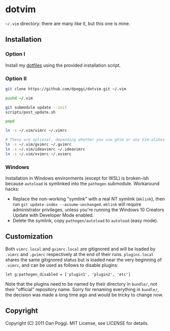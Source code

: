 # dotvim

`~/.vim` directory: there are many like it, but this one is mine.

## Installation

### Option I

Install my [dotfiles](https://github.com/dpoggi/dcp) using the provided
installation script.

### Option II

```bash
git clone https://github.com/dpoggi/dotvim.git ~/.vim

pushd ~/.vim

git submodule update --init
scripts/post_update.sh

popd

ln -s ~/.vim/vimrc ~/.vimrc

# These are optional, depending whether you use gVim or any Vim-alikes
ln -s ~/.vim/gvimrc ~/.gvimrc
ln -s ~/.vim/ideavimrc ~/.ideavimrc
ln -s ~/.vim/xvimrc ~/.xvimrc
```

### Windows

Installation in Windows environments (except for WSL) is broken-ish because
`autoload` is symlinked into the `pathogen` submodule. Workaround hacks:

* Replace the non-working "symlink" with a real NT symlink (`mklink`), then run
  `git update-index --assume-unchanged`. `mklink` will require administrator
  privileges, unless you're running the Windows 10 Creators Update with
  Developer Mode enabled.
* Delete the symlink, copy `pathogen/autoload` to `autoload` (easy mode).

## Customization

Both `vimrc.local` and `gvimrc.local` are gitignored and will be loaded by
`.vimrc` and `.gvimrc` respectively at the end of their runs. `plugins.local`
shares the same gitignored status but is loaded near the very beginning of
`.vimrc`, and can be used as follows to disable plugins:

```vim
let g:pathogen_disabled = ['plugin1', 'plugin2', 'etc']
```

Note that the plugins need to be named by their directory in `bundle/`,
not their "official" repository name. Sorry for renaming everything in
`bundle/`, the decision was made a long time ago and would be tricky to
change now.

## Copyright

Copyright (C) 2011 Dan Poggi. MIT License, see LICENSE for details.
